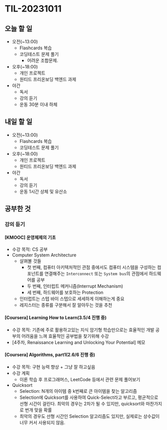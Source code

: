 # TIL-20231011

## 오늘 할 일

- 오전(~13:00)
  - Flashcards 복습
  - 코딩테스트 문제 풀기
    - 어려운 조합문제.
- 오후(~18:00)
  - 개인 프로젝트
  - 원티드 프리온보딩 백엔드 과제
- 야간
  - 독서
  - 강의 듣기
  - 운동 30분 이내 하체

## 내일 할 일

- 오전(~13:00)
  - Flashcards 복습
  - 코딩테스트 문제 풀기
- 오후(~18:00)
  - 개인 프로젝트
  - 원티드 프리온보딩 백엔드 과제
- 야간
  - 독서
  - 강의 듣기
  - 운동 1시간 상체 및 유산소

## 공부한 것

### 강의 듣기

#### [KMOOC] 운영체제의 기초

- 수강 목적: CS 공부
- Computer System Architecture
  - 살펴볼 것들
    - 첫 번째, 컴퓨터 아키텍처적인 관점 중에서도 컴퓨터 시스템을 구성하는 컴포넌트를 연결해주는 `Interconnect` 또는 `System bus`의 관점에서 하드웨어를 공부
    - 두 번째, 인터럽트 메커니즘(Interrupt Mechanism)
    - 세 번째, 하드웨어를 보호하는 Protection
  - 인터럽트는 스텝 바이 스텝으로 세세하게 이해하는게 중요
  - 레지스터는 종류를 구분해서 잘 알아두는 것을 추천

#### [Coursera] Learning How to Learn(3.5/4 진행 중)

- 수강 목적: 기존에 주로 활용하고있는 지식 암기형 학습만으로는 효율적인 개발 공부의 어려움을 느껴 효율적인 공부법을 찾기위해 수강
- [4주차, Renaissance Learning and Unlocking Your Potential] 메모

#### [Coursera] Algorithms, part1(2.6/6 진행 중)

- 수강 목적: 구현 능력 향상 + 그냥 잘 하고싶음
- 수강 계획
  - 이론 학습 후 프로그래머스, LeetCode 등에서 관련 문제 풀어보기
- Quicksort
  - Selection: N개의 아이템 중 k번째로 큰 아이템을 찾는 알고리즘
  - Selection에 Quicksort를 사용하여 Quick-Select라고 부르고, 평균적으로 선형 시간이 걸린다. 최악의 경우는 2차가 될 수 있지만, quicksort와 마찬가지로 번개 맞을 확률
  - 최악의 경우도 선형 시간인 Selection 알고리즘도 있지만, 실제로는 상수값이 너무 커서 사용되지 않음.
